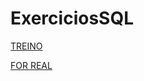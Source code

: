 # ExerciciosSQL

<a href="https://inspertecweb.github.io/ExerciciosSQL/bd2.html">TREINO</a>


<a href="https://inspertecweb.github.io/ExerciciosSQL/bd1.html">FOR REAL</a>


